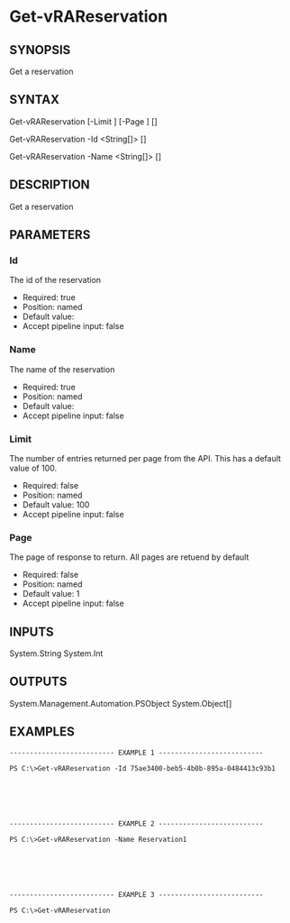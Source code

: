 # Get-vRAReservation

## SYNOPSIS
    
Get a reservation

## SYNTAX
 Get-vRAReservation [-Limit <Int32>] [-Page <Int32>] [<CommonParameters>]  Get-vRAReservation -Id <String[]> [<CommonParameters>]  Get-vRAReservation -Name <String[]> [<CommonParameters>]     

## DESCRIPTION

Get a reservation

## PARAMETERS


### Id

The id of the reservation

* Required: true
* Position: named
* Default value: 
* Accept pipeline input: false

### Name

The name of the reservation

* Required: true
* Position: named
* Default value: 
* Accept pipeline input: false

### Limit

The number of entries returned per page from the API. This has a default value of 100.

* Required: false
* Position: named
* Default value: 100
* Accept pipeline input: false

### Page

The page of response to return. All pages are retuend by default

* Required: false
* Position: named
* Default value: 1
* Accept pipeline input: false

## INPUTS

System.String
System.Int

## OUTPUTS

System.Management.Automation.PSObject
System.Object[]

## EXAMPLES
```
-------------------------- EXAMPLE 1 --------------------------

PS C:\>Get-vRAReservation -Id 75ae3400-beb5-4b0b-895a-0484413c93b1






-------------------------- EXAMPLE 2 --------------------------

PS C:\>Get-vRAReservation -Name Reservation1






-------------------------- EXAMPLE 3 --------------------------

PS C:\>Get-vRAReservation
```

